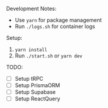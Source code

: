 Development Notes:

- Use `yarn` for package management
- Run `./logs.sh` for container logs

Setup:

1. `yarn install`
2. Run `./start.sh` or `yarn dev`

TODO:

- [ ] Setup tRPC
- [ ] Setup PrismaORM
- [ ] Setup Supabase
- [ ] Setup ReactQuery
